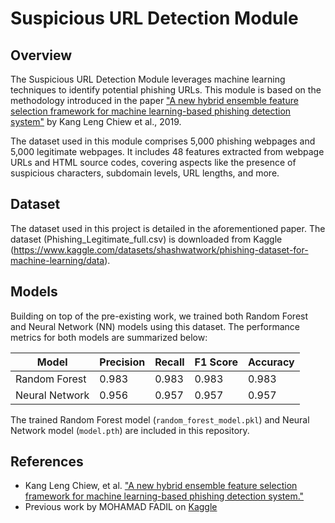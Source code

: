 # Suspicious URL Detection Module

## Overview

The Suspicious URL Detection Module leverages machine learning techniques to identify potential phishing URLs. This module is based on the methodology introduced in the paper ["A new hybrid ensemble feature selection framework for machine learning-based phishing detection system"](https://doi.org/10.1016/j.ins.2019.01.064) by Kang Leng Chiew et al., 2019.

The dataset used in this module comprises 5,000 phishing webpages and 5,000 legitimate webpages. It includes 48 features extracted from webpage URLs and HTML source codes, covering aspects like the presence of suspicious characters, subdomain levels, URL lengths, and more.

## Dataset

The dataset used in this project is detailed in the aforementioned paper. The dataset (Phishing_Legitimate_full.csv) is downloaded from Kaggle (https://www.kaggle.com/datasets/shashwatwork/phishing-dataset-for-machine-learning/data).

## Models

Building on top of the pre-existing work, we trained both Random Forest and Neural Network (NN) models using this dataset. The performance metrics for both models are summarized below:

| Model          | Precision | Recall  | F1 Score | Accuracy |
|----------------|-----------|---------|----------|----------|
| Random Forest  | 0.983     | 0.983   | 0.983    | 0.983    |
| Neural Network | 0.956     | 0.957   | 0.957    | 0.957    |

The trained Random Forest model (`random_forest_model.pkl`) and Neural Network model (`model.pth`) are included in this repository. 

## References

- Kang Leng Chiew, et al. ["A new hybrid ensemble feature selection framework for machine learning-based phishing detection system."](https://doi.org/10.1016/j.ins.2019.01.064)
- Previous work by MOHAMAD FADIL on [Kaggle](https://www.kaggle.com/code/fadilparves/pishing-detection-using-machine-learning)

